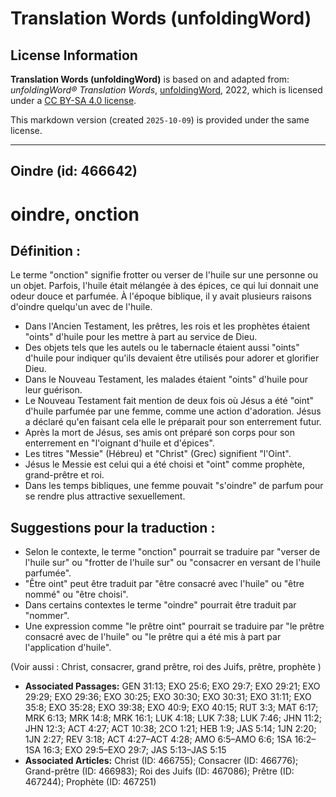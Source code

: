# Translation Words (unfoldingWord)

## License Information

**Translation Words (unfoldingWord)** is based on and adapted from: _unfoldingWord® Translation Words_, [unfoldingWord](https://unfoldingword.org/utw), 2022, which is licensed under a [CC BY-SA 4.0 license](https://creativecommons.org/licenses/by-sa/4.0/legalcode.en).

This markdown version (created `2025-10-09`) is provided under the same license.



--------------------------------

## Oindre (id: 466642)

oindre, onction
===============

Définition :
------------

Le terme "onction" signifie frotter ou verser de l'huile sur une personne ou un objet. Parfois, l'huile était mélangée à des épices, ce qui lui donnait une odeur douce et parfumée. À l'époque biblique, il y avait plusieurs raisons d'oindre quelqu'un avec de l'huile.

* Dans l'Ancien Testament, les prêtres, les rois et les prophètes étaient "oints" d'huile pour les mettre à part au service de Dieu.
* Des objets tels que les autels ou le tabernacle étaient aussi "oints" d'huile pour indiquer qu'ils devaient être utilisés pour adorer et glorifier Dieu.
* Dans le Nouveau Testament, les malades étaient "oints" d'huile pour leur guérison.
* Le Nouveau Testament fait mention de deux fois où Jésus a été "oint" d'huile parfumée par une femme, comme une action d'adoration. Jésus a déclaré qu'en faisant cela elle le préparait pour son enterrement futur.
* Après la mort de Jésus, ses amis ont préparé son corps pour son enterrement en "l'oignant d'huile et d'épices".
* Les titres "Messie" (Hébreu) et "Christ" (Grec) signifient "l'Oint".
* Jésus le Messie est celui qui a été choisi et "oint" comme prophète, grand\-prêtre et roi.
* Dans les temps bibliques, une femme pouvait "s'oindre" de parfum pour se rendre plus attractive sexuellement.

Suggestions pour la traduction :
--------------------------------

* Selon le contexte, le terme "onction" pourrait se traduire par "verser de l'huile sur" ou "frotter de l'huile sur" ou "consacrer en versant de l'huile parfumée".
* "Être oint" peut être traduit par "être consacré avec l'huile" ou "être nommé" ou "être choisi".
* Dans certains contextes le terme "oindre" pourrait être traduit par "nommer".
* Une expression comme "le prêtre oint" pourrait se traduire par "le prêtre consacré avec de l'huile" ou "le prêtre qui a été mis à part par l'application d'huile".

(Voir aussi : Christ, consacrer, grand prêtre, roi des Juifs, prêtre, prophète )

* **Associated Passages:** GEN 31:13; EXO 25:6; EXO 29:7; EXO 29:21; EXO 29:29; EXO 29:36; EXO 30:25; EXO 30:30; EXO 30:31; EXO 31:11; EXO 35:8; EXO 35:28; EXO 39:38; EXO 40:9; EXO 40:15; RUT 3:3; MAT 6:17; MRK 6:13; MRK 14:8; MRK 16:1; LUK 4:18; LUK 7:38; LUK 7:46; JHN 11:2; JHN 12:3; ACT 4:27; ACT 10:38; 2CO 1:21; HEB 1:9; JAS 5:14; 1JN 2:20; 1JN 2:27; REV 3:18; ACT 4:27–ACT 4:28; AMO 6:5–AMO 6:6; 1SA 16:2–1SA 16:3; EXO 29:5–EXO 29:7; JAS 5:13–JAS 5:15
* **Associated Articles:** Christ (ID: 466755); Consacrer (ID: 466776); Grand-prêtre (ID: 466983); Roi des Juifs (ID: 467086); Prêtre (ID: 467244); Prophète (ID: 467251)

